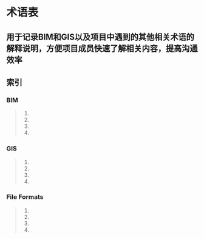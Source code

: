 # 术语表
## 用于记录BIM和GIS以及项目中遇到的其他相关术语的解释说明，方便项目成员快速了解相关内容，提高沟通效率
## 索引
### 
### BIM  
> 1. 
> 1. 
> 1. 
> 1. 

### GIS
> 1. 
> 1. 
> 1. 
> 1. 
### File Formats   
> 1. 
> 1. 
> 1. 
> 1. 
